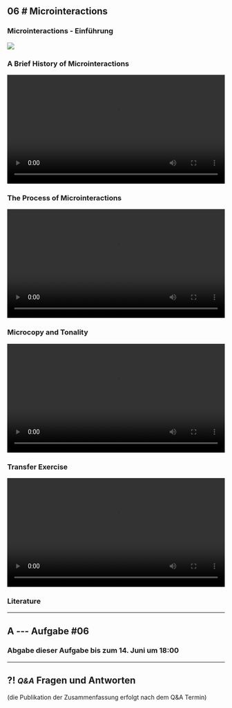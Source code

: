 ## **06 _#_** Microinteractions

### Microinteractions - Einführung
<a href="https://lehre.gabriel-rausch.de/HFU/IFD_SoSe20/Mono-Stereoscopic-Video-Viewer/" target="_bank">
<img src="https://lehre.gabriel-rausch.de/HFU/IFD_SoSe20/L06/Video_Bauchbinde_Microinteractions.jpg">
</a>

### A Brief History of Microinteractions
<video controls width="100%"> 
    <source src="https://lehre.gabriel-rausch.de/HFU/IFD_SoSe20/L06/L06_02_History_of_Microinteractions.mp4" type="video/mp4"> 
    <a href="https://lehre.gabriel-rausch.de/HFU/IFD_SoSe20/L06/L06_02_History_of_Microinteractions.mp4">Zum Video</a>
</video>

### The Process of Microinteractions
<video controls width="100%"> 
    <source src="https://lehre.gabriel-rausch.de/HFU/IFD_SoSe20/L06/L06_03_Process_of_Microinteractions.mp4" type="video/mp4"> 
    <a href="https://lehre.gabriel-rausch.de/HFU/IFD_SoSe20/L06/L06_03_Process_of_Microinteractions.mp4">Zum Video</a>
</video>

### Microcopy and Tonality
<video controls width="100%"> 
    <source src="https://lehre.gabriel-rausch.de/HFU/IFD_SoSe20/L06/L06_04_Microcopy_and_Tonality.mp4" type="video/mp4"> 
    <a href="https://lehre.gabriel-rausch.de/HFU/IFD_SoSe20/L06/L06_04_Microcopy_and_Tonality.mp4">Zum Video</a>
</video>

### Transfer Exercise
<video controls width="100%"> 
    <source src="https://lehre.gabriel-rausch.de/HFU/IFD_SoSe20/L06/L06_05_Exercise.mp4" type="video/mp4"> 
    <a href="https://lehre.gabriel-rausch.de/HFU/IFD_SoSe20/L06/L06_05_Exercise.mp4">Zum Video</a>
</video>



### Literature


---


## **A _---_** Aufgabe #06



### Abgabe dieser Aufgabe bis zum 14. Juni um 18:00


---


## **?! _<small>Q&A</small>_** Fragen und Antworten
(die Publikation der Zusammenfassung erfolgt nach dem Q&A Termin)